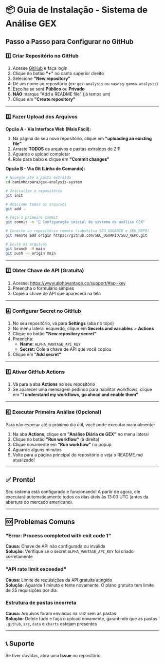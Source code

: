 # 📦 Guia de Instalação - Sistema de Análise GEX

## Passo a Passo para Configurar no GitHub

### 1️⃣ Criar Repositório no GitHub

1. Acesse [GitHub](https://github.com) e faça login
2. Clique no botão **"+"** no canto superior direito
3. Selecione **"New repository"**
4. Dê um nome ao repositório (ex: `gex-analysis` ou `nasdaq-gamma-analysis`)
5. Escolha se será **Público** ou **Privado**
6. **NÃO** marque "Add a README file" (já temos um)
7. Clique em **"Create repository"**

---

### 2️⃣ Fazer Upload dos Arquivos

**Opção A - Via Interface Web (Mais Fácil):**

1. Na página do seu novo repositório, clique em **"uploading an existing file"**
2. Arraste **TODOS** os arquivos e pastas extraídos do ZIP
3. Aguarde o upload completar
4. Role para baixo e clique em **"Commit changes"**

**Opção B - Via Git (Linha de Comando):**

```bash
# Navegue até a pasta extraída
cd caminho/para/gex-analysis-system

# Inicialize o repositório
git init

# Adicione todos os arquivos
git add .

# Faça o primeiro commit
git commit -m "🚀 Configuração inicial do sistema de análise GEX"

# Conecte ao repositório remoto (substitua SEU_USUARIO e SEU_REPO)
git remote add origin https://github.com/SEU_USUARIO/SEU_REPO.git

# Envie os arquivos
git branch -M main
git push -u origin main
```

---

### 3️⃣ Obter Chave de API (Gratuita)

1. Acesse: https://www.alphavantage.co/support/#api-key
2. Preencha o formulário simples
3. Copie a chave de API que aparecerá na tela

---

### 4️⃣ Configurar Secret no GitHub

1. No seu repositório, vá para **Settings** (aba no topo)
2. No menu lateral esquerdo, clique em **Secrets and variables** > **Actions**
3. Clique no botão **"New repository secret"**
4. Preencha:
   - **Name:** `ALPHA_VANTAGE_API_KEY`
   - **Secret:** Cole a chave de API que você copiou
5. Clique em **"Add secret"**

---

### 5️⃣ Ativar GitHub Actions

1. Vá para a aba **Actions** no seu repositório
2. Se aparecer uma mensagem pedindo para habilitar workflows, clique em **"I understand my workflows, go ahead and enable them"**

---

### 6️⃣ Executar Primeira Análise (Opcional)

Para não esperar até o próximo dia útil, você pode executar manualmente:

1. Na aba **Actions**, clique em **"Análise Diária de GEX"** no menu lateral
2. Clique no botão **"Run workflow"** (à direita)
3. Clique novamente em **"Run workflow"** no popup
4. Aguarde alguns minutos
5. Volte para a página principal do repositório e veja o README.md atualizado!

---

## ✅ Pronto!

Seu sistema está configurado e funcionando! A partir de agora, ele executará automaticamente todos os dias úteis às 13:00 UTC (antes da abertura do mercado americano).

---

## 🆘 Problemas Comuns

### "Error: Process completed with exit code 1"

**Causa:** Chave de API não configurada ou inválida  
**Solução:** Verifique se o secret `ALPHA_VANTAGE_API_KEY` foi criado corretamente

### "API rate limit exceeded"

**Causa:** Limite de requisições da API gratuita atingido  
**Solução:** Aguarde 1 minuto e tente novamente. O plano gratuito tem limite de 25 requisições por dia.

### Estrutura de pastas incorreta

**Causa:** Arquivos foram enviados na raiz sem as pastas  
**Solução:** Delete tudo e faça o upload novamente, garantindo que as pastas `.github`, `src`, `data` e `charts` estejam presentes

---

## 📞 Suporte

Se tiver dúvidas, abra uma **Issue** no repositório.
